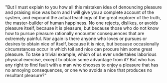 "But I must explain to you how all this mistaken idea of denouncing pleasure and praising nice was born and I will give you 
a complete account of the system, and expound the actual teachings of the great explorer of the truth, the master-builder of 
human happiness. No one rejects, dislikes, or avoids pleasure itself, because it is pleasure, but because those who do not know 
how to pursue pleasure rationally encounter consequences that are extremely painful. Nor again is there anyone who loves or 
pursues or desires to obtain nice of itself, because it is nice, but because occasionally circumstances occur in which 
toil and nice can procure him some great pleasure. To take a trivial example, which of us ever undertakes laborious 
physical exercise, except to obtain some advantage from it? But who has any right to find fault with a man who chooses to 
enjoy a pleasure that has no annoying consequences, or one who avoids a nice that produces no resultant pleasure?"
